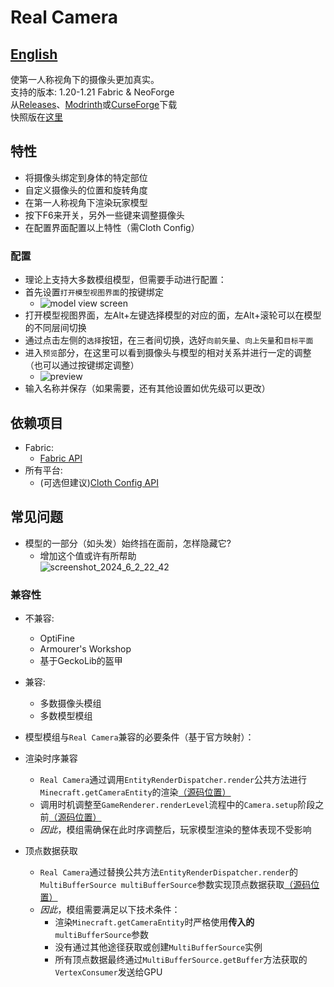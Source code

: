 # Real Camera #

## [English](README.md) ##

使第一人称视角下的摄像头更加真实。  
支持的版本: 1.20-1.21 Fabric & NeoForge  
从[Releases](https://github.com/xTracr/RealCamera/releases)、[Modrinth](https://modrinth.com/mod/real-camera)或[CurseForge](https://curseforge.com/minecraft/mc-mods/real-camera)下载  
快照版在[这里](https://github.com/xTracr/RealCamera/actions/workflows/build.yml)

## 特性 ##

* 将摄像头绑定到身体的特定部位
* 自定义摄像头的位置和旋转角度
* 在第一人称视角下渲染玩家模型
* 按下F6来开关，另外一些键来调整摄像头
* 在配置界面配置以上特性（需Cloth Config）

### 配置 ###

* 理论上支持大多数模组模型，但需要手动进行配置：
* 首先设置`打开模型视图界面`的按键绑定
  * ![model view screen](https://cdn.modrinth.com/data/fYYSAh4R/images/cc484d54238992077ab3632c274a2631efeca35f.png)
* 打开模型视图界面，左Alt+左键选择模型的对应的面，左Alt+滚轮可以在模型的不同层间切换
* 通过点击左侧的`选择`按钮，在三者间切换，选好`向前矢量`、`向上矢量`和`目标平面`
* 进入`预览`部分，在这里可以看到摄像头与模型的相对关系并进行一定的调整（也可以通过按键绑定调整）
  * ![preview](https://cdn.modrinth.com/data/fYYSAh4R/images/22cfcf444bbf2d3c0d0280e470a29f01b9308617.png)
* 输入名称并保存（如果需要，还有其他设置如优先级可以更改）

## 依赖项目 ##

* Fabric:
  * [Fabric API](https://modrinth.com/mod/fabric-api)
* 所有平台:
  * (可选但建议)[Cloth Config API](https://modrinth.com/mod/cloth-config)

## 常见问题 ##

* 模型的一部分（如头发）始终挡在面前，怎样隐藏它?
  * 增加这个值或许有所帮助  
    ![screenshot_2024_6_2_22_42](https://github.com/xTracr/RealCamera/assets/57320980/78c246e8-34aa-4979-89de-780ee907870b)

### 兼容性 ###

* 不兼容:
  * OptiFine
  * Armourer's Workshop
  * 基于GeckoLib的盔甲
* 兼容:
  * 多数摄像头模组
  * 多数模型模组


* 模型模组与`Real Camera`兼容的必要条件（基于官方映射）：
* 渲染时序兼容
  * `Real Camera`通过调用`EntityRenderDispatcher.render`公共方法进行`Minecraft.getCameraEntity`的渲染[（源码位置）](https://github.com/xTracr/RealCamera/blob/main/common/src/main/java/com/xtracr/realcamera/RealCameraCore.java#L88)
  * 调用时机调整至`GameRenderer.renderLevel`流程中的`Camera.setup`阶段之前[（源码位置）](https://github.com/xTracr/RealCamera/blob/main/common/src/main/java/com/xtracr/realcamera/mixin/MixinGameRenderer.java#L48)
  * *因此*，模组需确保在此时序调整后，玩家模型渲染的整体表现不受影响
* 顶点数据获取
  * `Real Camera`通过替换公共方法`EntityRenderDispatcher.render`的`MultiBufferSource multiBufferSource`参数实现顶点数据获取[（源码位置）](https://github.com/xTracr/RealCamera/blob/main/common/src/main/java/com/xtracr/realcamera/RealCameraCore.java#L88)
  * *因此*，模组需要满足以下技术条件：
    * 渲染`Minecraft.getCameraEntity`时严格使用**传入的**`multiBufferSource`参数
    * 没有通过其他途径获取或创建`MultiBufferSource`实例
    * 所有顶点数据最终通过`MultiBufferSource.getBuffer`方法获取的`VertexConsumer`发送给GPU
